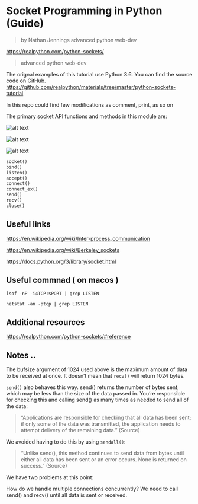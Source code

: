 # Socket Programming in Python (Guide)
> by Nathan Jennings  advanced python web-dev

https://realpython.com/python-sockets/

> advanced python web-dev

The orignal examples of this tutorial use Python 3.6. You can find the source code on GitHub.
https://github.com/realpython/materials/tree/master/python-sockets-tutorial

In this repo could find few modifications as comment, print, as so on

The primary socket API functions and methods in this module are:

![alt text](img/sockets-tcp-flow.png|width=100)

![alt text](img/threewayhandshakeTCP.png|width=100)

![alt text](img/conclusione-connessioneTCP.png|width=100)

```python
socket()
bind()
listen()
accept()
connect()
connect_ex()
send()
recv()
close()
```



## Useful links 

https://en.wikipedia.org/wiki/Inter-process_communication

https://en.wikipedia.org/wiki/Berkeley_sockets

https://docs.python.org/3/library/socket.html


## Useful commnad ( on macos )

```
lsof -nP -i4TCP:$PORT | grep LISTEN

netstat -an -ptcp | grep LISTEN
```


## Additional resources

https://realpython.com/python-sockets/#reference

## Notes ..

The bufsize argument of 1024 used above is the maximum amount of data to be received at once. It doesn’t mean that `recv()` will return 1024 bytes.

`send()` also behaves this way. send() returns the number of bytes sent, which may be less than the size of the data passed in. You’re responsible for checking this and calling send() as many times as needed to send all of the data:


> “Applications are responsible for checking that all data has been sent; if only some of the data was transmitted, the application needs to attempt delivery of the remaining data.” (Source)

We avoided having to do this by using `sendall()`:

> “Unlike send(), this method continues to send data from bytes until either all data has been sent or an error occurs. None is returned on success.” (Source)

We have two problems at this point:

How do we handle multiple connections concurrently?
We need to call send() and recv() until all data is sent or received.


